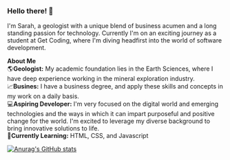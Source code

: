 ### Hello there! 👋

I'm Sarah, a geologist with a unique blend of business acumen and a long standing passion for technology. Currently I'm on an exciting journey as a student at Get Coding, where I'm diving headfirst into the world of software development.

**About Me**
<br>
🌎**Geologist:** My academic foundation lies in the Earth Sciences, where I have deep experience working in the mineral exploration industry.
<br>
📈**Busines:** I have a business degree, and apply these skills and concepts in my work on a daily basis.
<br>
💻**Aspiring Developer:** I'm very focused on the digital world and emerging technologies and the ways in which it can impart purposeful and positive change for the world. I'm excited to leverage my diverse background to bring innovative solutions to life.
<br>
🌱**Currently Learning:** HTML, CSS, and Javascript

[![Anurag's GitHub stats](https://github-readme-stats.vercel.app/api?username=Sarah-S-R)](https://github.com/anuraghazra/github-readme-stats)
